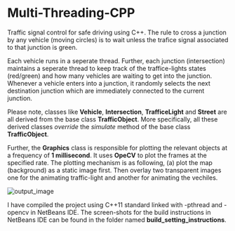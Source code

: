 # Multi-Threading-CPP
Traffic signal control for safe driving using C++. The rule to cross a junction by any vehicle (moving circles) is to wait unless the trafice signal associated to that junction is green. 

Each vehicle runs in a seperate thread. Further, each junction (intersection) maintains a seperate thread to keep track of the traffice-lights states (red/green) and how many vehicles are waiting to get into the junction. Whenever a vehicle enters into a junction, it randomly selects the next destination junction which are immediately connected to the current junction.

Please note, classes like **Vehicle**, **Intersection**, **TrafficeLight** and **Street** are all derived from the base class **TrafficObject**. More specifically, all these derived classes *override* the *simulate* method of the base class **TrafficObject**. 

Further, the **Graphics** class is responsible for plotting the relevant objects at a frequency of **1 millisecond**. It uses **OpeCV** to plot the frames at the specified rate. The plotting mechanism is as following, (a) plot the map (background) as a static image first. Then overlay two transparent images one for the animating traffic-light and another for animating the vechiles.

![output_image](./images/Traffic_Signal.gif)

I have compiled the project using C++11 standard linked with -pthread and -opencv in NetBeans IDE. The screen-shots for the build instructions in NetBeans IDE can be found in the folder named **build_setting_instructions**.

